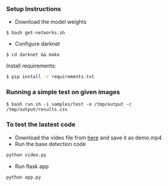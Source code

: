 ### Setup Instructions

* Download the model weights
```shellscript
$ bash get-networks.sh
```
* Configure darknet
```shellscript
$ cd darknet && make
```

Install requirements:
```bash
$ pip install -r requirements.txt
```

### Running a simple test on given images

```shellscript
$ bash run.sh -i samples/test -o /tmp/output -c /tmp/output/results.csv
```

### To test the lastest code
*   Download the video file from [here](http://youtube.com/watch?v=hv94fk7ldS8) and save it as demo.mp4
*   Run the base detection code
```bash
python video.py
```
*   Run flask app
```bash
python app.py
```